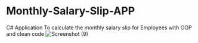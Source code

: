 # Monthly-Salary-Slip-APP
C# Application To calculate the monthly salary slip for Employees with OOP and clean code
![Screenshot (9)](https://user-images.githubusercontent.com/108232157/226483219-9a409f05-aa59-4326-8a15-baa46d27b576.png)
